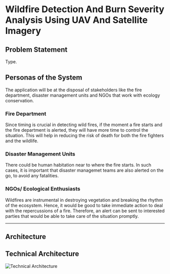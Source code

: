 # Wildfire Detection And Burn Severity Analysis Using UAV And Satellite Imagery

## Problem Statement
Type.

## Personas of the System 
The application will be at the disposal of stakeholders like the fire department, disaster management units and NGOs that work with ecology conservation.

### Fire Department ###
Since timing is crucial in detecting wild fires, if the moment a fire starts and the fire department is alerted, they will have more time to control the situation. This will help in reducing the risk of death for both the fire fighters and the wildlife.

### Disaster Management Units ###
There could be human habitation near to where the fire starts. In such cases, it is important that disaster managemet teams are also alerted on the go, to avoid any fatalities.

### NGOs/ Ecological Enthusiasts ###
Wildfires are instrumental in destroying vegetation and breaking the rhythm of the ecosystem. Hence, it would be good to take immediate action to deal with the repercussions of a fire. Therefore, an alert can be sent to interested parties that would be able to take care of the situation promptly.

---

## Architecture

## Technical Architecture


![Technical Architecture](https://user-images.githubusercontent.com/62476858/167068755-ca265a94-acfa-496c-9620-f0cfd1aed81b.jpg)
